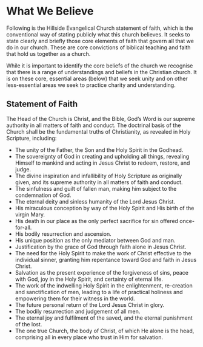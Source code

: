 # What We Believe
Following is the Hillside Evangelical Church statement of faith, which is the conventional way of stating publicly what this church believes. It seeks to state clearly and briefly those core elements of faith that govern all that we do in our church. These are core convictions of biblical teaching and faith that hold us together as a church.

While it is important to identify the core beliefs of the church we recognise that there is a range of understandings and beliefs in the Christian church. It is on these core, essential areas (below) that we seek unity and on other less-essential areas we seek to practice charity and understanding.

## Statement of Faith
The Head of the Church is Christ, and the Bible, God’s Word is our supreme authority in all matters of faith and conduct.
The doctrinal basis of the Church shall be the fundamental truths of Christianity, as revealed in Holy Scripture, including:

- The unity of the Father, the Son and the Holy Spirit in the Godhead.
- The sovereignty of God in creating and upholding all things, revealing Himself to mankind and acting in Jesus Christ to redeem, restore, and judge.
- The divine inspiration and infallibility of Holy Scripture as originally given, and its supreme authority in all matters of faith and conduct.
- The sinfulness and guilt of fallen man, making him subject to the condemnation of God.
- The eternal deity and sinless humanity of the Lord Jesus Christ.
- His miraculous conception by way of the Holy Spirit and His birth of the virgin Mary.
- His death in our place as the only perfect sacrifice for sin offered once-for-all.
- His bodily resurrection and ascension.
- His unique position as the only mediator between God and man.
- Justification by the grace of God through faith alone in Jesus Christ.
- The need for the Holy Spirit to make the work of Christ effective to the individual sinner, granting him repentance toward God and faith in Jesus Christ.
- Salvation as the present experience of the forgiveness of sins, peace with God, joy in the Holy Spirit, and certainty of eternal life.
- The work of the indwelling Holy Spirit in the enlightenment, re-creation and sanctification of men, leading to a life of practical holiness and empowering them for their witness in the world.
- The future personal return of the Lord Jesus Christ in glory.
- The bodily resurrection and judgement of all men.
- The eternal joy and fulfilment of the saved, and the eternal punishment of the lost.
- The one true Church, the body of Christ, of which He alone is the head, comprising all in every place who trust in Him for salvation.